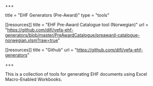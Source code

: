 +++

title = "EHF Generators (Pre-Award)"
type = "tools"

[[resources]]
title = "EHF Pre-Award Catalogue tool (Norwegian)"
url = "https://github.com/difi/vefa-ehf-generators/blob/master/PreAwardCatalogue/preaward-catalogue-norwegian.xlsm?raw=true"

[[resources]]
title = "Github"
url = "https://github.com/difi/vefa-ehf-generators"

+++

This is a collection of tools for generating EHF documents using Excel Macro-Enabled Workbooks.
